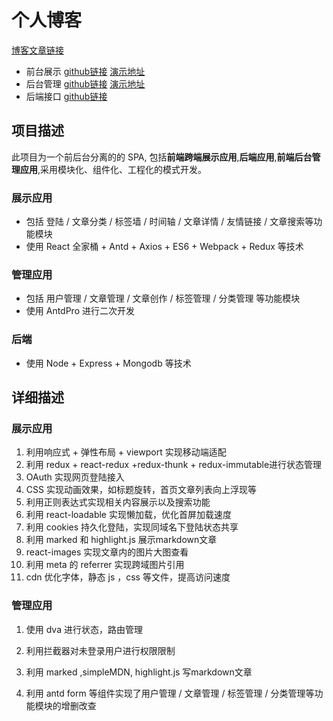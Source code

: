 
# 个人博客
   [博客文章链接](https://wangxinyang.xyz/article/60c1b80bdf0aee3632d48de0) 

- 前台展示  [github链接](https://github.com/helishou/react-blog-acg)  [演示地址](http://www.wangxinyang.xyz)
- 后台管理  [github链接](https://github.com/helishou/blog-react-admin)  [演示地址](http://admin.wangxinyang.xyz)
- 后端接口   [github链接](https://github.com/helishou/blog-node-master)  

## 项目描述

此项目为一个前后台分离的的 SPA, 包括**前端跨端展示应用**,**后端应用**,**前端后台管理应用**,采用模块化、组件化、工程化的模式开发。

### 展示应用

- 包括 登陆 / 文章分类 / 标签墙 / 时间轴 / 文章详情 / 友情链接 / 文章搜索等功能模块
- 使用 React 全家桶 + Antd + Axios + ES6 + Webpack + Redux 等技术

### 管理应用

- 包括 用户管理 / 文章管理 / 文章创作 / 标签管理 / 分类管理 等功能模块
- 使用 AntdPro 进行二次开发

### 后端
- 使用 Node + Express + Mongodb 等技术

## 详细描述

### 展示应用

1. 利用响应式 + 弹性布局 + viewport 实现移动端适配
2. 利用 redux  + react-redux +redux-thunk + redux-immutable进行状态管理
3. OAuth 实现网页登陆接入
4. CSS 实现动画效果，如标题旋转，首页文章列表向上浮现等
5. 利用正则表达式实现相关内容展示以及搜索功能
6. 利用 react-loadable 实现懒加载，优化首屏加载速度
7. 利用 cookies 持久化登陆，实现同域名下登陆状态共享
8. 利用 marked  和 highlight.js 展示markdown文章
9. react-images 实现文章内的图片大图查看
10. 利用 meta 的 referrer 实现跨域图片引用
11.  cdn 优化字体，静态 js ，css 等文件，提高访问速度

### 管理应用

1.  使用 dva 进行状态，路由管理

2.  利用拦截器对未登录用户进行权限限制

3.  利用 marked ,simpleMDN,  highlight.js 写markdown文章

4.  利用 antd form 等组件实现了用户管理 / 文章管理 / 标签管理 / 分类管理等功能模块的增删改查